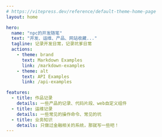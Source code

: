 ```yaml
---
# https://vitepress.dev/reference/default-theme-home-page
layout: home

hero:
  name: "npc的开发随笔"
  text: "开发、运维、产品、网站收藏..."
  tagline: 记录开发日常，记录坑爹日常
  actions:
    - theme: brand
      text: Markdown Examples
      link: /markdown-examples
    - theme: alt
      text: API Examples
      link: /api-examples

features:
  - title: 作品记录
    details: 一些产品的记录、代码片段、web自定义组件
  - title: 运维记录
    details: 一些常见的操作命令、常见的坑
  - title: 业务知识
    details: 只做过金融相关的系统，那就写一些吧！
---
```


